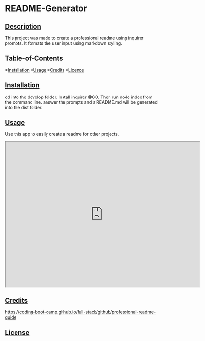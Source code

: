   # README-Generator

  ## [Description](#table-of-contents)
  This project was made to create a professional readme using inquirer prompts. It formats the user input using markdown styling.

  ## Table-of-Contents
  *[Installation](#installation)
  *[Usage](#usage)
  *[Credits](#credits)
  *[Licence](#license)

  ## [Installation](#table-of-contents)
  cd into the develop folder. Install inquirer @8.0. Then run node index from the command line. answer the prompts and a README.md will be generated into the dist folder.

  ## [Usage](#table-of-contents)
  Use this app to easily create a readme for other projects.
  <iframe src="https://drive.google.com/file/d/1GjKr-L03NVXX4xLnopv9iSgab71Hn_Ft/preview" width="640" height="480"></iframe>

  ## [Credits](#table-of-contents)
  https://coding-boot-camp.github.io/full-stack/github/professional-readme-guide

  ## [License](#table-of-contents)

